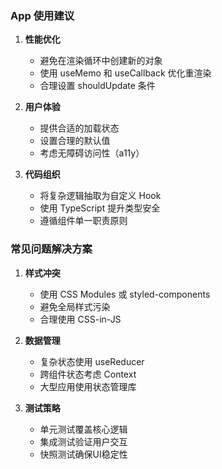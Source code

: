 ### App 使用建议

1. **性能优化**
   - 避免在渲染循环中创建新的对象
   - 使用 useMemo 和 useCallback 优化重渲染
   - 合理设置 shouldUpdate 条件

2. **用户体验**
   - 提供合适的加载状态
   - 设置合理的默认值
   - 考虑无障碍访问性（a11y）

3. **代码组织**
   - 将复杂逻辑抽取为自定义 Hook
   - 使用 TypeScript 提升类型安全
   - 遵循组件单一职责原则

### 常见问题解决方案

1. **样式冲突**
   - 使用 CSS Modules 或 styled-components
   - 避免全局样式污染
   - 合理使用 CSS-in-JS

2. **数据管理**
   - 复杂状态使用 useReducer
   - 跨组件状态考虑 Context
   - 大型应用使用状态管理库

3. **测试策略**
   - 单元测试覆盖核心逻辑
   - 集成测试验证用户交互
   - 快照测试确保UI稳定性